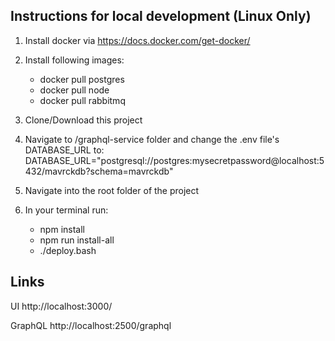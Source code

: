 ## Instructions for local development (Linux Only)

1) Install docker via https://docs.docker.com/get-docker/

2) Install following images:
    * docker pull postgres
    * docker pull node
    * docker pull rabbitmq

3) Clone/Download this project

4) Navigate to /graphql-service folder and change the .env file's DATABASE_URL to:
DATABASE_URL="postgresql://postgres:mysecretpassword@localhost:5432/mavrckdb?schema=mavrckdb"

5) Navigate into the root folder of the project

6) In your terminal run:
    * npm install
    * npm run install-all
    * ./deploy.bash


## Links
UI
http://localhost:3000/

GraphQL
http://localhost:2500/graphql



